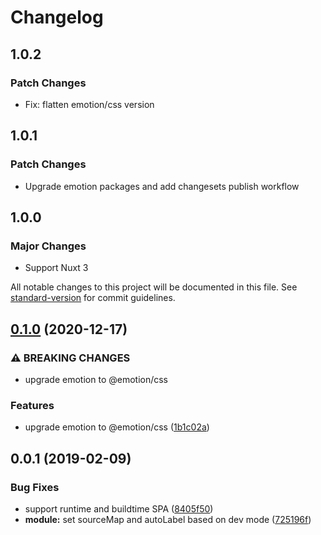 # Changelog

## 1.0.2

### Patch Changes

- Fix: flatten emotion/css version

## 1.0.1

### Patch Changes

- Upgrade emotion packages and add changesets publish workflow

## 1.0.0

### Major Changes

- Support Nuxt 3

All notable changes to this project will be documented in this file. See [standard-version](https://github.com/conventional-changelog/standard-version) for commit guidelines.

## [0.1.0](https://github.com/nuxt-community/emotion-module/compare/v0.0.1...v0.1.0) (2020-12-17)

### ⚠ BREAKING CHANGES

- upgrade emotion to @emotion/css

### Features

- upgrade emotion to @emotion/css ([1b1c02a](https://github.com/nuxt-community/emotion-module/commit/1b1c02ab9289d011987648127c2d819e16399aee))

<a name="0.0.1"></a>

## 0.0.1 (2019-02-09)

### Bug Fixes

- support runtime and buildtime SPA ([8405f50](https://github.com/nuxt-community/emotion-module/commit/8405f50))
- **module:** set sourceMap and autoLabel based on dev mode ([725196f](https://github.com/nuxt-community/emotion-module/commit/725196f))
